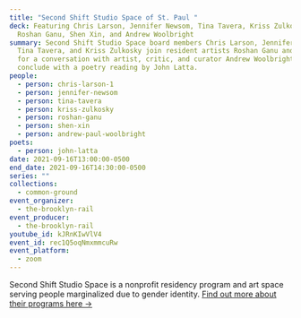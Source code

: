 ```yaml
---
title: "Second Shift Studio Space of St. Paul "
deck: Featuring Chris Larson, Jennifer Newsom, Tina Tavera, Kriss Zulkosky,
  Roshan Ganu, Shen Xin, and Andrew Woolbright
summary: Second Shift Studio Space board members Chris Larson, Jennifer Newsom,
  Tina Tavera, and Kriss Zulkosky join resident artists Roshan Ganu and Shen Xin
  for a conversation with artist, critic, and curator Andrew Woolbright. We
  conclude with a poetry reading by John Latta.
people:
  - person: chris-larson-1
  - person: jennifer-newsom
  - person: tina-tavera
  - person: kriss-zulkosky
  - person: roshan-ganu
  - person: shen-xin
  - person: andrew-paul-woolbright
poets:
  - person: john-latta
date: 2021-09-16T13:00:00-0500
end_date: 2021-09-16T14:30:00-0500
series: ""
collections:
  - common-ground
event_organizer:
  - the-brooklyn-rail
event_producer:
  - the-brooklyn-rail
youtube_id: kJRnKIwVlV4
event_id: rec1Q5oqNmxmmcuRw
event_platform:
  - zoom
---
```

Second Shift Studio Space is a nonprofit residency program and art space serving people marginalized due to gender identity. [Find out more about their programs here →](https://secondshiftstudiospace.org/)